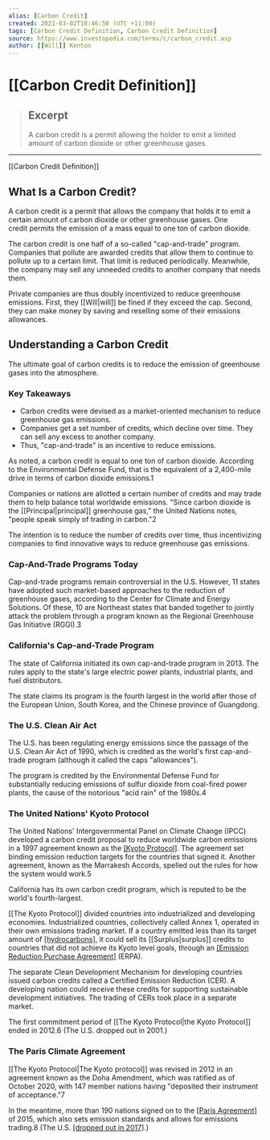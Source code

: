 ```yaml
---
alias: [Carbon Credit]
created: 2021-03-02T18:46:50 (UTC +11:00)
tags: [Carbon Credit Definition, Carbon Credit Definition]
source: https://www.investopedia.com/terms/c/carbon_credit.asp
author: [[Will]] Kenton
---
```


# [[Carbon Credit Definition]]

> ## Excerpt
> A carbon credit is a permit allowing the holder to emit a limited amount of carbon dioxide or other greenhouse gases.

---

[[Carbon Credit Definition]]
## What Is a Carbon Credit?

A carbon credit is a permit that allows the company that holds it to emit a certain amount of carbon dioxide or other greenhouse gases. One credit permits the emission of a mass equal to one ton of carbon dioxide.

The carbon credit is one half of a so-called "cap-and-trade" program. Companies that pollute are awarded credits that allow them to continue to pollute up to a certain limit. That limit is reduced periodically. Meanwhile, the company may sell any unneeded credits to another company that needs them.

Private companies are thus doubly incentivized to reduce greenhouse emissions. First, they [[Will|will]] be fined if they exceed the cap. Second, they can make money by saving and reselling some of their emissions allowances.

## Understanding a Carbon Credit

The ultimate goal of carbon credits is to reduce the emission of greenhouse gases into the atmosphere.

### Key Takeaways

-   Carbon credits were devised as a market-oriented mechanism to reduce greenhouse gas emissions.
-   Companies get a set number of credits, which decline over time. They can sell any excess to another company.
-   Thus, "cap-and-trade" is an incentive to reduce emissions.

As noted, a carbon credit is equal to one ton of carbon dioxide. According to the Environmental Defense Fund, that is the equivalent of a 2,400-mile drive in terms of carbon dioxide emissions.1

Companies or nations are allotted a certain number of credits and may trade them to help balance total worldwide emissions. "Since carbon dioxide is the [[Principal|principal]] greenhouse gas," the United Nations notes, "people speak simply of trading in carbon."2

The intention is to reduce the number of credits over time, thus incentivizing companies to find innovative ways to reduce greenhouse gas emissions.

### Cap-And-Trade Programs Today

Cap-and-trade programs remain controversial in the U.S. However, 11 states have adopted such market-based approaches to the reduction of greenhouse gases, according to the Center for Climate and Energy Solutions. Of these, 10 are Northeast states that banded together to jointly attack the problem through a program known as the Regional Greenhouse Gas Initiative (RGGI).3

### California's Cap-and-Trade Program

The state of California initiated its own cap-and-trade program in 2013. The rules apply to the state's large electric power plants, industrial plants, and fuel distributors.

The state claims its program is the fourth largest in the world after those of the European Union, South Korea, and the Chinese province of Guangdong.

### The U.S. Clean Air Act

The U.S. has been regulating energy emissions since the passage of the U.S. Clean Air Act of 1990, which is credited as the world's first cap-and-trade program (although it called the caps "allowances").

The program is credited by the Environmental Defense Fund for substantially reducing emissions of sulfur dioxide from coal-fired power plants, the cause of the notorious "acid rain" of the 1980s.4

### The United Nations' Kyoto Protocol

The United Nations' Intergovernmental Panel on Climate Change (IPCC) developed a carbon credit proposal to reduce worldwide carbon emissions in a 1997 agreement known as the [[Kyoto Protocol]](https://www.investopedia.com/terms/k/kyoto.asp). The agreement set binding emission reduction targets for the countries that signed it. Another agreement, known as the Marrakesh Accords, spelled out the rules for how the system would work.5

California has its own carbon credit program, which is reputed to be the world's fourth-largest.

[[The Kyoto Protocol]] divided countries into industrialized and developing economies. Industrialized countries, collectively called Annex 1, operated in their own emissions trading market. If a country emitted less than its target amount of [[hydrocarbons]](https://www.investopedia.com/terms/h/hydrocarbon.asp), it could sell its [[Surplus|surplus]] credits to countries that did not achieve its Kyoto level goals, through an [[Emission Reduction Purchase Agreement]](https://www.investopedia.com/terms/e/erpa.asp) (ERPA). 

The separate Clean Development Mechanism for developing countries issued carbon credits called a Certified Emission Reduction (CER). A developing nation could receive these credits for supporting sustainable development initiatives. The trading of CERs took place in a separate market.

The first commitment period of [[The Kyoto Protocol|the Kyoto Protocol]] ended in 2012.6 (The U.S. dropped out in 2001.)

### The Paris Climate Agreement

[[The Kyoto Protocol|The Kyoto protocol]] was revised in 2012 in an agreement known as the Doha Amendment, which was ratified as of October 2020, with 147 member nations having "deposited their instrument of acceptance."7

In the meantime, more than 190 nations signed on to the [[Paris Agreement]](https://www.investopedia.com/terms/p/paris-agreementcop21.asp) of 2015, which also sets emission standards and allows for emissions trading.8 (The U.S. [[dropped out in 2017]](https://www.reuters.com/article/us-un-climate-usa-paris/u-s-submits-formal-notice-of-withdrawal-from-paris-climate-pact-idUSKBN1AK2FM).)
